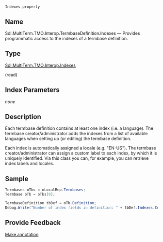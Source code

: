 

# 
    Indexes property



## Name

Sdl.MultiTerm.TMO.Interop.TermbaseDefinition.Indexes —          Provides programmatic access to the indexes of a termbase definition.



## Type

[Sdl.MultiTerm.TMO.Interop.Indexes](Sdl.MultiTerm.TMO.Interop.Indexes.html)

(read)



## Index Parameters
*none*


## Description



Each termbase definition contains at least one index (i.e. a language). The termbase creator/administrator adds the indexes from a list of available languages when setting up (or editing) the termbase definition.

Each index is automatically assigned a locale (e.g. "EN-US"). The termbase creator/administrator can assign a custom label to each index, by which it is uniquely identified. Via this class you can, for example, you can retrieve index labels and locales.



## Sample


```cs
Termbases oTbs = oLocalRep.Termbases;
Termbase oTb = oTbs[0];

TermbaseDefinition tbDef = oTb.Definition;
Debug.Write("Number of index fields in definition: " + tbDef.Indexes.Count.ToString());
```



## Provide Feedback

[Make annotation](mailto:sdk-feedback@sdl.com&amp;subject=Reference%20for%20Sdl.MultiTerm.TMO.Interop.TermbaseDefinition.Indexes)

